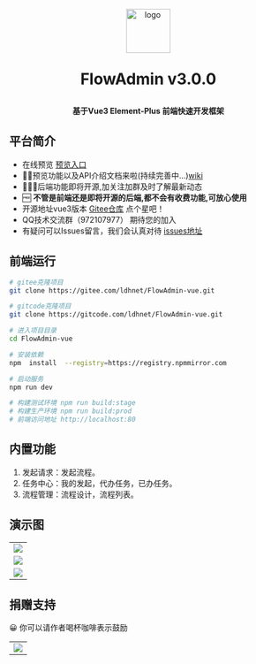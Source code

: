 <p align="center">
	<img alt="logo" src="https://gitee.com/ldhnet/ant-flow/raw/master/public/images/logo.png"  width = "80px"; height= "80px";>
</p>
<h1 align="center" style="margin: 30px 0 30px; font-weight: bold;">FlowAdmin v3.0.0</h1>
<h4 align="center">基于Vue3 Element-Plus 前端快速开发框架</h4>
 
## 平台简介

-  在线预览  [预览入口](http://117.72.70.166/admin/)
-  📢📢预览功能以及API介绍文档来啦(持续完善中...)[wiki](https://gitee.com/ldhnet/FlowAdmin-vue/wikis)
-  📢📢📢后端功能即将开源,加关注加群及时了解最新动态
-  🆓 **不管是前端还是即将开源的后端,都不会有收费功能,可放心使用** 
-  开源地址vue3版本 [Gitee仓库](https://gitee.com/ldhnet/FlowAdmin-vue.git)  点个星吧！ 
 - QQ技术交流群（972107977） 期待您的加入
 - 有疑问可以Issues留言，我们会认真对待
  [issues地址](https://gitee.com/ldhnet/FlowAdmin-vue/issues)

## 前端运行

```bash
# gitee克隆项目
git clone https://gitee.com/ldhnet/FlowAdmin-vue.git

# gitcode克隆项目
git clone https://gitcode.com/ldhnet/FlowAdmin-vue.git

# 进入项目目录
cd FlowAdmin-vue

# 安装依赖
npm  install  --registry=https://registry.npmmirror.com

# 启动服务
npm run dev

# 构建测试环境 npm run build:stage
# 构建生产环境 npm run build:prod
# 前端访问地址 http://localhost:80
```

## 内置功能

1.  发起请求：发起流程。
2.  任务中心：我的发起，代办任务，已办任务。
3.  流程管理：流程设计，流程列表。 
 
## 演示图  
<table> 
    <tr> 
        <td><img src="https://gitee.com/ldhnet/ruoyivue3-demo/raw/master/src/assets/review/demo2.png"/></td>
    </tr>
     <tr>
        <td><img src="https://gitee.com/ldhnet/ruoyivue3-demo/raw/master/src/assets/review/demo3.png"/></td> 
    </tr>
     <tr> 
        <td><img src="https://gitee.com/ldhnet/ruoyivue3-demo/raw/master/src/assets/review/demo4.png"/></td>
    </tr> 
</table>

##  捐赠支持
😀 你可以请作者喝杯咖啡表示鼓励
<table>  
    <tr>  
        <td style="max-width:200px;">
            <img src="https://gitee.com/ldhnet/HSharpAdmin/raw/master/HSharp.Web/HSharp.Admin.Web/wwwroot/image/pay.png"/>
        </td>
    </tr> 
</table>